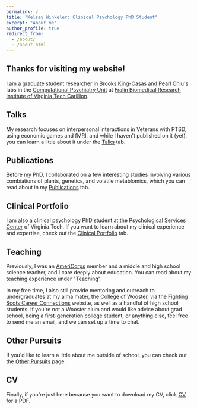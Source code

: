 ```yaml
---
permalink: /
title: "Kelsey Winkeler: Clinical Psychology PhD Student"
excerpt: "About me"
author_profile: true
redirect_from: 
  - /about/
  - /about.html
---
```


Thanks for visiting my website!
---

I am a graduate student researcher in [Brooks King-Casas](https://fbri.vtc.vt.edu/people-directory/primary-faculty/king-casas.html) and [Pearl Chiu](https://fbri.vtc.vt.edu/people-directory/primary-faculty/chiu.html)'s labs in the [Computational Psychiatry Unit](https://fbri.vtc.vt.edu/research/research-centers/center-for-human-neuroscience/computational-psychiatry-unit.html) at [Fralin Biomedical Research Institute of Virginia Tech Carillion](https://fbri.vtc.vt.edu/). 

Talks
---
My research focuses on interpersonal interactions in Veterans with PTSD, using economic games and fMRI, and while I haven't published on it (yet), you can learn a little about it under the [Talks](https://kelsey-winkeler.github.io/talks/) tab. 

Publications
---
Before my PhD, I collaborated on a few interesting studies involving various combiations of plants, genetics, and volatile metablomics, which you can read about in my [Publications](https://kelsey-winkeler.github.io/publications/) tab.

Clinical Portfolio
---
I am also a clinical psychology PhD student at the [Psychological Services Center](https://support.psyc.vt.edu/centers/psc) of Virginia Tech. If you want to learn about my clinical experience and expertise, check out the [Clinical Portfolio](https://kelsey-winkeler.github.io/portfolio/) tab.

Teaching
---
Previously, I was an [AmeriCorps](https://americorps.gov/serve) member and a middle and high school science teacher, and I care deeply about education. You can read about my teaching experience under "Teaching". 

In my free time, I also still provide mentoring and outreach to undergraduates at my alma mater, the College of Wooster, via the [Fighting Scots Career Connections](https://wooster.firsthand.co/) website, as well as a handful of high school students. If you're not a Wooster alum and would like advice about grad school, being a first-generation college student, or anything else, feel free to send me an email, and we can set up a time to chat.

Other Pursuits
---
If you'd like to learn a little about me outside of school, you can check out the [Other Pursuits](https://kelsey-winkeler.github.io/outside-of-school/) page.

CV
---
Finally, if you're just here because you want to download my CV, click [CV](https://kelsey-winkeler.github.io/files/KW_CV.pdf/) for a PDF.




